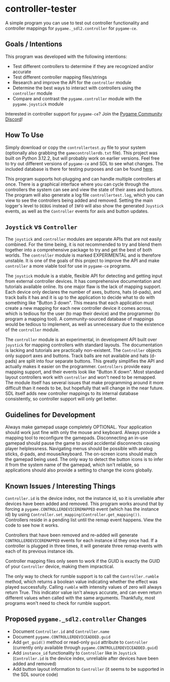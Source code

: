 # controller-tester
A simple program you can use to test out controller functionality and controller mappings for `pygame._sdl2.controller` for `pygame-ce`.

## Goals / Intentions
This program was developed with the following intentions:
- Test different controllers to determine if they are recognized and/or accurate
- Test different controller mapping files/strings
- Research and improve the API for the `controller` module
- Determine the best ways to interact with controllers using the `controller` module
- Compare and contrast the `pygame.controller` module with the `pygame.joystick` module

Interested in controller support for `pygame-ce`? Join the [Pygame Community Discord](https://discord.com/invite/pygame)!

## How To Use
Simply download or copy the `controllertest.py` file to your system (optionally also grabbing the `gamecontrollerdb.txt` file). This project was built on Python 3.12.2, but will probably work on earlier versions. Feel free to try out different versions of `pygame-ce` and SDL to see what changes. The included database is there for testing purposes and can be found [here](https://github.com/mdqinc/SDL_GameControllerDB).

This program supports hot-plugging and can handle multiple controllers at once. There is a graphical interface where you can cycle through the controllers the system can see and view the state of their axes and buttons. The program will also generate a log file `controllertest.log`, which you can view to see the controllers being added and removed. Setting the main logger's level to `DEBUG` instead of `INFO` will also show the generated `Joystick` events, as well as the `Controller` events for axis and button updates.

## `Joystick` vs `Controller`
The `joystick` and `controller` modules are separate APIs that are not easily combined. For the time being, it is not recommended to try and blend them together into a comprehensive package to try and get the best of both worlds. The `controller` module is marked EXPERIMENTAL and is therefore unstable. It is one of the goals of this project to improve the API and make `controller` a more viable tool for use in `pygame-ce` programs.

The `joystick` module is a stable, flexible API for detecting and getting input from external controller devices. It has comprehensive documentation and tutorials available online. Its one major flaw is the lack of mapping support. Each device only declares the number of axes, buttons, hats (d-pads), and track balls it has and it is up to the application to decide what to do with something like "Button 3 down". This means that each application must create a new mapping for each new controller device it comes across, which is tedious for the user (to map their device) and the programmer (to program a mapping tool). A community-sourced database of mappings would be tedious to implement, as well as unnecessary due to the existence of the `controller` module.

The `controller` module is an experimental, in development API built over `joystick` for mapping controllers with standard layouts. The documentation is lacking and tutorials are practically non-existent. The `Controller` objects only support axes and buttons. Track balls are not available and hats (d-pads) are split into four separate buttons. This greatly simplifies the API and actually makes it easier on the programmer. `Controllers` provide easy mapping support, and their events look like "Button X down". Most standard layout controllers work with `controller` and won't need to be remapped. The module itself has several issues that make programming around it more difficult than it needs to be, but hopefully that will change in the near future. SDL itself adds new controller mappings to its internal database consistently, so controller support will only get better.

## Guidelines for Development
Always make gamepad usage completely OPTIONAL. Your application should work just fine with only the mouse and keyboard.
Always provide a mapping tool to reconfigure the gamepads.
Disconnecting an in-use gamepad should pause the game to avoid accidental disconnects causing player helplessness.
Navigating menus should be possible with analog sticks, d-pads, and mouse/keyboard.
The on-screen icons should match the gamepad being used. The only way to detect the button icons is to infer it from the system name of the gamepad, which isn't reliable, so applications should also provide a setting to change the icons globally.

## Known Issues / Interesting Things
`Controller.id` is the device index, not the instance id, so it is unreliable after devices have been added and removed. This program works around that by forcing a `pygame.CONTROLLERDEVICEREMAPPED` event (which has the instance id) by using `Controller.set_mapping(Controller.get_mapping())`. Controllers reside in a pending list until the remap event happens. View the code to see how it works.

Controllers that have been removed and re-added will generate `CONTROLLERDEVICEREMAPPED` events for each instance id they once had. If a controller is plugged in three times, it will generate three remap events with each of its previous instance ids.

Controller mapping files only seem to work if the GUID is exactly the GUID of your `Controller` device, making them impractical.

The only way to check for rumble support is to call the `Controller.rumble` method, which returns a boolean value indicating whether the effect was played successfully. Calling `rumble` with intensity values of zero will always return True. This indicator value isn't always accurate, and can even return different values when called with the same arguments. Thankfully, most programs won't need to check for rumble support.

## Proposed `pygame._sdl2.controller` Changes
- Document `Controller.id` and `Controller.name`
- Document `pygame.CONTROLLERDEVICEADDED.guid`
- Add `get_guid()` method or read-only `guid` attribute to `Controller` (currently only available through `pygame.CONTROLLERDEVICEADDED.guid`)
- Add `instance_id` functionality to `Controller` like in `Joystick` (`Controller.id` is the device index, unreliable after devices have been added and removed)
- Add button layout information to `Controller` (it seems to be supported in the SDL source code)
